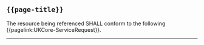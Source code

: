 ## <code>{{page-title}}</code>

The resource being referenced SHALL conform to the following {{pagelink:UKCore-ServiceRequest}}.

---